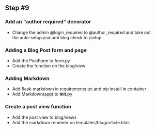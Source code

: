 ## Step #9

### Add an "author required" decorator
- Change the admin @login_required to @author_required and take out the auto-setup and add blog check to /setup

### Adding a Blog Post form and page
- Add the PostForm to form.py
- Create the function on the blog/view

### Adding Markdown
- Add flask-markdown in requirements.txt and pip install in container
- Add Markdown(app) to __init__.py

### Create a post view function
- Add the post view to blog/views
- Add the markdown renderer on templates/blog/article.html
